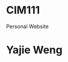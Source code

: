 # CIM111
Personal Website
<!DOCTYPE html>
<html>
  <head>
     <h1><title>Personal Website</title><h1/>
     <h1>Yajie Weng<h1>
  </head>
<body>

</body>
</html>
